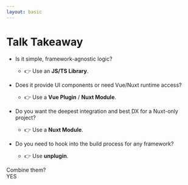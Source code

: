 ```yaml
---
layout: basic
---
```


# Talk Takeaway

<VClicks class="mt-7" :depth="2">

- Is it simple, framework-agnostic logic?
  - 👉 Use an **JS/TS Library**.

- Does it provide UI components or need Vue/Nuxt runtime access?
  - 👉 Use a **Vue Plugin** / **Nuxt Module**.

- Do you want the deepest integration and best DX for a Nuxt-only project?
  - 👉 Use a **Nuxt Module**.

- Do you need to hook into the build process for any framework?
  - 👉 Use **unplugin**.

</VClicks>

<div
  class="absolute w-fit h-fit px-5 py-3 left-150 top-30 font-bold text-4xl text-[#ab2657]"
  v-click="9"
  v-mark="{ at: 9, color: '#ab2657', type: 'box' }"
>
  Combine them?
</div>

<div
  class="absolute w-fit h-fit px-5 py-3 left-174 top-50 font-bold text-4xl text-[#ab2657]"
  v-click="10"
  v-mark="{ at: 10, color: '#ab2657', type: 'underline' }"
>
  YES
</div>

<!--
Summary: Choosing the Right Tool

Combining is actually already done often, e.g. see pinia, a Vue Plugin that has a Nuxt Module Wrapper.
-->
